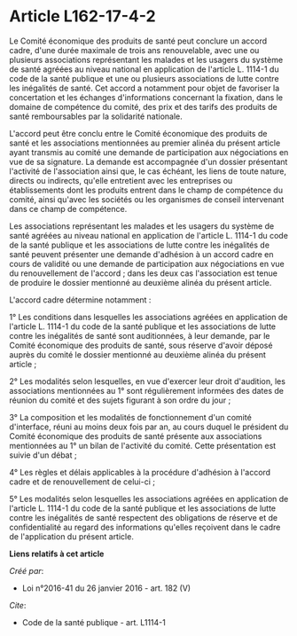 # Article L162-17-4-2

Le Comité économique des produits de santé peut conclure un accord cadre, d'une durée maximale de trois ans renouvelable,
avec une ou plusieurs associations représentant les malades et les usagers du système de santé agréées au niveau national en
application de l'article L. 1114-1 du code de la santé publique et une ou plusieurs associations de lutte contre les
inégalités de santé. Cet accord a notamment pour objet de favoriser la concertation et les échanges d'informations concernant
la fixation, dans le domaine de compétence du comité, des prix et des tarifs des produits de santé remboursables par la
solidarité nationale.

L'accord peut être conclu entre le Comité économique des produits de santé et les associations mentionnées au premier alinéa
du présent article ayant transmis au comité une demande de participation aux négociations en vue de sa signature. La demande
est accompagnée d'un dossier présentant l'activité de l'association ainsi que, le cas échéant, les liens de toute nature,
directs ou indirects, qu'elle entretient avec les entreprises ou établissements dont les produits entrent dans le champ de
compétence du comité, ainsi qu'avec les sociétés ou les organismes de conseil intervenant dans ce champ de compétence.

Les associations représentant les malades et les usagers du système de santé agréées au niveau national en application de
l'article L. 1114-1 du code de la santé publique et les associations de lutte contre les inégalités de santé peuvent
présenter une demande d'adhésion à un accord cadre en cours de validité ou une demande de participation aux négociations en
vue du renouvellement de l'accord ; dans les deux cas l'association est tenue de produire le dossier mentionné au deuxième
alinéa du présent article.

L'accord cadre détermine notamment :

1° Les conditions dans lesquelles les associations agréées en application de l'article L. 1114-1 du code de la santé publique
et les associations de lutte contre les inégalités de santé sont auditionnées, à leur demande, par le Comité économique des
produits de santé, sous réserve d'avoir déposé auprès du comité le dossier mentionné au deuxième alinéa du présent article ;

2° Les modalités selon lesquelles, en vue d'exercer leur droit d'audition, les associations mentionnées au 1° sont
régulièrement informées des dates de réunion du comité et des sujets figurant à son ordre du jour ;

3° La composition et les modalités de fonctionnement d'un comité d'interface, réuni au moins deux fois par an, au cours
duquel le président du Comité économique des produits de santé présente aux associations mentionnées au 1° un bilan de
l'activité du comité. Cette présentation est suivie d'un débat ;

4° Les règles et délais applicables à la procédure d'adhésion à l'accord cadre et de renouvellement de celui-ci ;

5° Les modalités selon lesquelles les associations agréées en application de l'article L. 1114-1 du code de la santé publique
et les associations de lutte contre les inégalités de santé respectent des obligations de réserve et de confidentialité au
regard des informations qu'elles reçoivent dans le cadre de l'application du présent article.

**Liens relatifs à cet article**

_Créé par_:

  - Loi n°2016-41 du 26 janvier 2016 - art. 182 (V)

_Cite_:

  - Code de la santé publique - art. L1114-1
